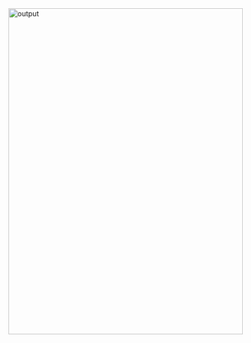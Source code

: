 <img width="466" height="648" alt="output" src="https://github.com/user-attachments/assets/d8b744f1-7b59-4d77-b295-3062f6777d9c" />
